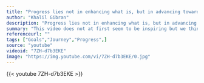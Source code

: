 ```yaml
---
title: "Progress lies not in enhancing what is, but in advancing toward what will be."
author: "Khalil Gibran"
description: "Progress lies not in enhancing what is, but in advancing toward what will be. - Khalil Gibran quotes from GetInspired365.com"
summary: "This video does not at first seem to be inspiring but we think it is an inspiring metaphor for life. Doing something small each day can soon build up to becoming something valuable."
referenceurl: ""
tags: ["Goals","Journey","Progress",]
source: "youtube"
videoid: "7ZH-d7b3EKE"
image: "https://img.youtube.com/vi/7ZH-d7b3EKE/0.jpg"
---
```


{{< youtube 7ZH-d7b3EKE >}}

